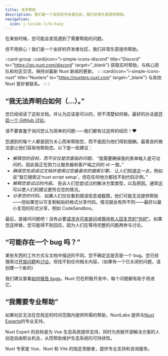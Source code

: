 ```yaml
---
title: 寻求帮助
description: 我们是一个友好的开发者社区，我们非常乐意提供帮助。
navigation:
  icon: i-lucide-life-buoy
---
```


在某些时候，您可能会发现遇到了需要帮助的问题。

但不用担心！我们是一个友好的开发者社区，我们非常乐意提供帮助。

::card-group
  ::card{icon="i-simple-icons-discord" title="Discord" to="https://go.nuxt.com/discord" target="_blank"}
  获取实时帮助，与核心团队和社区交流，保持对最新 Nuxt 新闻的更新。
  ::
  ::card{icon="i-simple-icons-nuxt" title="Nuxters" to="https://nuxters.nuxt.com" target="_blank"}
  与其他 Nuxt 爱好者联系。
  ::
::

## “我无法弄明白如何（...）。”

您已经阅读了这些文档，并认为应该是可以的，但不清楚如何做。最好的办法是[开启一个 GitHub 讨论](https://github.com/nuxt/nuxt/discussions)。

请不要害羞于询问您认为简单的问题——我们都有过这样的经历！❤️

您遇到的每个人都是因为关心而来帮助您，而不是因为他们得到报酬。最善良的做法是让他们容易地帮助您。以下是一些建议：

- _解释您的目标，而不仅仅是您面临的问题。_ “我需要确保我的表单输入是可访问的，因此我正在努力让服务器和客户端之间的 id 一致。”
- _确保您先阅读过文档并使用过您最喜欢的搜索引擎。_ 让人们知道这一点，例如说“我已搜索过‘nuxt script setup’，但在任何地方都找不到代码示例。”
- _解释您尝试过的内容。_ 告诉人们您尝试过的解决方案类型，以及原因。通常这可以使人们的建议更符合您的情况。
- _分享您的代码。_ 如果人们仅仅看到错误信息或截图，他们可能无法提供帮助——但如果您以可复制粘贴的格式分享代码，情况就会有所不同——最好以最小复现的形式分享，例如 CodeSandbox。

最后，直接问问题吧！没有必要[请求许可来提问](https://dontasktoask.com)或[等待有人回复您的“你好”](https://www.nohello.com)。如果您这样做，您可能得不到回应，因为人们在等待完整的问题再参与讨论。

## “可能存在一个 bug 吗？”

某些东西的工作方式与文档中描述的不同。您不确定这是否是一个 bug。您已经搜索过[开放问题](https://github.com/nuxt/nuxt/issues)和[讨论](https://github.com/nuxt/nuxt/discussions)，但找不到任何相关内容。（如果有一个已关闭的问题，请创建一个新的）

我们建议查看[如何报告 bugs](/docs/community/reporting-bugs)。Nuxt 仍在积极开发中，每个问题都有助于改进它。

## “我需要专业帮助”

如果社区无法在您规定的时间范围内提供所需的帮助，NuxtLabs 提供与[Nuxt Experts](https://nuxt.com/enterprise/support)的专业支持。

Nuxt Expert 的目标是为 Vue 生态系统提供支持，同时为贡献开源解决方案的人创造自由职业机会，从而帮助维护生态系统的可持续性。

Nuxt 专家是 Vue、Nuxt 和 Vite 的指定贡献者，提供专业支持和咨询服务。
